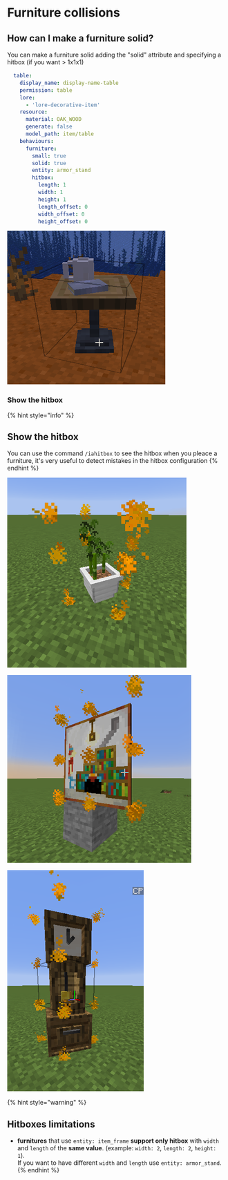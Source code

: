 # Furniture collisions

## How can I make a furniture solid?

You can make a furniture solid adding the "solid" attribute and specifying a hitbox (if you want > 1x1x1)

```yaml
  table:
    display_name: display-name-table
    permission: table
    lore:
      - 'lore-decorative-item'
    resource:
      material: OAK_WOOD
      generate: false
      model_path: item/table
    behaviours:
      furniture:
        small: true
        solid: true
        entity: armor_stand
        hitbox:
          length: 1
          width: 1
          height: 1
          length_offset: 0
          width_offset: 0
          height_offset: 0
```

![](<../../../../.gitbook/assets/image (15).png>)

### Show the hitbox <a href="show-the-hitbox" id="show-the-hitbox"></a>

{% hint style="info" %}
## Show the hitbox

You can use the command `/iahitbox` to see the hitbox when you pleace a furniture, it's very useful to detect mistakes in the hitbox configuration
{% endhint %}

![](<../../../../.gitbook/assets/immagine (63) (2) (3) (2) (1) (1).png>)

![](<../../../../.gitbook/assets/immagine (65).png>)

![](<../../../../.gitbook/assets/immagine (58).png>)

{% hint style="warning" %}
## Hitboxes limitations

* **furnitures** that use `entity: item_frame` **support only hitbox** with `width` and `length` of the **same value**. (example: `width: 2`, `length: 2`, `height: 1`). \
  If you want to have different `width` and `length` use `entity: armor_stand`.
{% endhint %}

